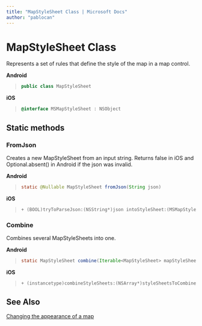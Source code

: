 ```yaml
---
title: "MapStyleSheet Class | Microsoft Docs"
author: "pablocan"
---
```


# MapStyleSheet Class

Represents a set of rules that define the style of the map in a map control.

**Android**

>```java
> public class MapStyleSheet
>```

**iOS**

>```objectivec
> @interface MSMapStyleSheet : NSObject
>```

## Static methods

### FromJson

Creates a new MapStyleSheet from an input string. Returns false in iOS and Optional.absent() in Android if the json was invalid.

**Android**

>```java
> static @Nullable MapStyleSheet fromJson(String json)
>```

**iOS**

>```objectivec
> + (BOOL)tryToParseJson:(NSString*)json intoStyleSheet:(MSMapStyleSheet * _Nullable * _Nonnull)styleSheet
>```

### Combine

Combines several MapStyleSheets into one.

**Android**

>```java
> static MapStyleSheet combine(Iterable<MapStyleSheet> mapStyleSheets)
>```

**iOS**

>```objectivec
> + (instancetype)combineStyleSheets:(NSArray*)styleSheetsToCombine
>```

## See Also

[Changing the appearance of a map](../map-control-concepts/map-styles-sheets.md)
